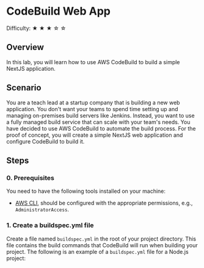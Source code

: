 # CodeBuild Web App
Difficulty: ★ ★ ★ ☆ ☆

## Overview
In this lab, you will learn how to use AWS CodeBuild to build a simple NextJS application.

## Scenario
You are a teach lead at a startup company that is building a new web application. You don't want your teams to spend time setting up and managing on-premises build servers like Jenkins. Instead, you want to use a fully managed build service that can scale with your team's needs. You have decided to use AWS CodeBuild to automate the build process. For the proof of concept, you will create a simple NextJS web application and configure CodeBuild to build it.

## Steps

### 0. Prerequisites
You need to have the following tools installed on your machine:
- [AWS CLI](https://docs.aws.amazon.com/cli/latest/userguide/getting-started-install.html), should be configured with the appropriate permissions, e.g., `AdministratorAccess`.

### 1. Create a buildspec.yml file
Create a file named `buildspec.yml` in the root of your project directory. This file contains the build commands that CodeBuild will run when building your project. The following is an example of a `buildspec.yml` file for a Node.js project:
```yaml

